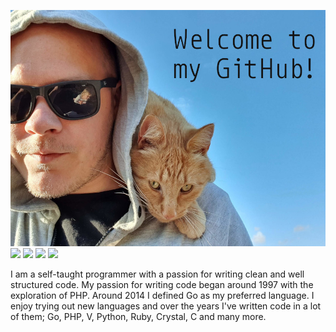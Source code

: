 [![Header](/.imgs/header.jpg "Header")](https://davidsatimewallin.com/)
![](https://img.shields.io/badge/V-programmer-536B8A?style=for-the-badge)
![](https://img.shields.io/badge/Go-programmer-00ACD7?style=for-the-badge)
![](https://img.shields.io/badge/PHP-programmer-8892BF?style=for-the-badge)
![](https://img.shields.io/badge/GNU/Linux-user-F9BD00?style=for-the-badge)

<p>
    I am a self-taught programmer with a passion for writing clean and well structured code. My passion for writing code began around 1997 with the exploration of PHP. Around 2014 I defined Go as my preferred language. I enjoy trying out new languages and over the years I've written code in a lot of them; Go, PHP, V, Python, Ruby, Crystal, C and many more.
</p>
